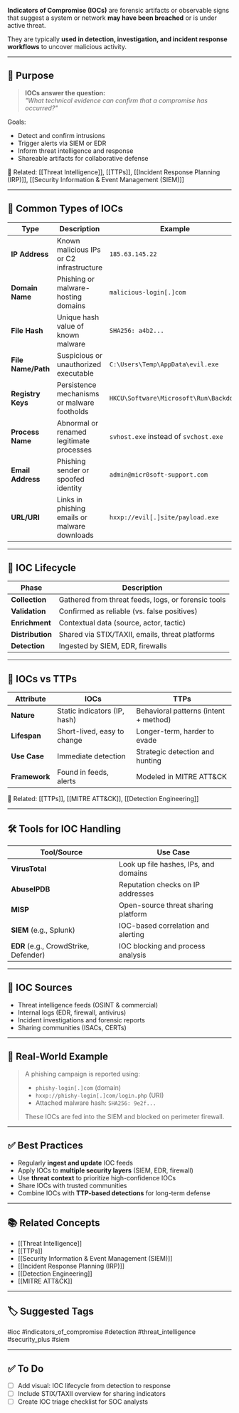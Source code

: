 **Indicators of Compromise (IOCs)** are forensic artifacts or observable signs that suggest a system or network **may have been breached** or is under active threat.

They are typically **used in detection, investigation, and incident response workflows** to uncover malicious activity.

---

## 🎯 Purpose

> **IOCs answer the question:**  
> _"What technical evidence can confirm that a compromise has occurred?"_

Goals:
- Detect and confirm intrusions
- Trigger alerts via SIEM or EDR
- Inform threat intelligence and response
- Shareable artifacts for collaborative defense

📎 Related: [[Threat Intelligence]], [[TTPs]], [[Incident Response Planning (IRP)]], [[Security Information & Event Management (SIEM)]]

---

## 🧱 Common Types of IOCs

| Type             | Description                                        | Example                                  |
|------------------|----------------------------------------------------|------------------------------------------|
| **IP Address**    | Known malicious IPs or C2 infrastructure          | `185.63.145.22`                          |
| **Domain Name**   | Phishing or malware-hosting domains               | `malicious-login[.]com`                  |
| **File Hash**     | Unique hash value of known malware                | `SHA256: a4b2...`                        |
| **File Name/Path**| Suspicious or unauthorized executable             | `C:\Users\Temp\AppData\evil.exe`         |
| **Registry Keys** | Persistence mechanisms or malware footholds       | `HKCU\Software\Microsoft\Run\Backdoor`   |
| **Process Name**  | Abnormal or renamed legitimate processes          | `svhost.exe` instead of `svchost.exe`    |
| **Email Address** | Phishing sender or spoofed identity               | `admin@micr0soft-support.com`            |
| **URL/URI**       | Links in phishing emails or malware downloads     | `hxxp://evil[.]site/payload.exe`         |

---

## 🧪 IOC Lifecycle

| Phase                 | Description                                           |
|------------------------|-------------------------------------------------------|
| **Collection**          | Gathered from threat feeds, logs, or forensic tools  |
| **Validation**          | Confirmed as reliable (vs. false positives)          |
| **Enrichment**          | Contextual data (source, actor, tactic)              |
| **Distribution**        | Shared via STIX/TAXII, emails, threat platforms      |
| **Detection**           | Ingested by SIEM, EDR, firewalls                     |

---

## 🔄 IOCs vs TTPs

| Attribute           | IOCs                                 | TTPs                                       |
|---------------------|----------------------------------------|---------------------------------------------|
| **Nature**          | Static indicators (IP, hash)           | Behavioral patterns (intent + method)       |
| **Lifespan**        | Short-lived, easy to change            | Longer-term, harder to evade                |
| **Use Case**        | Immediate detection                    | Strategic detection and hunting             |
| **Framework**       | Found in feeds, alerts                 | Modeled in MITRE ATT&CK                     |

📎 Related: [[TTPs]], [[MITRE ATT&CK]], [[Detection Engineering]]

---

## 🛠 Tools for IOC Handling

| Tool/Source           | Use Case                                      |
|------------------------|-----------------------------------------------|
| **VirusTotal**         | Look up file hashes, IPs, and domains         |
| **AbuseIPDB**          | Reputation checks on IP addresses             |
| **MISP**               | Open-source threat sharing platform           |
| **SIEM** (e.g., Splunk)| IOC-based correlation and alerting            |
| **EDR** (e.g., CrowdStrike, Defender) | IOC blocking and process analysis     |

---

## 🔐 IOC Sources

- Threat intelligence feeds (OSINT & commercial)
- Internal logs (EDR, firewall, antivirus)
- Incident investigations and forensic reports
- Sharing communities (ISACs, CERTs)

---

## 🧰 Real-World Example

> A phishing campaign is reported using:
> - `phishy-login[.]com` (domain)
> - `hxxp://phishy-login[.]com/login.php` (URI)
> - Attached malware hash: `SHA256: 9e2f...`
>  
> These IOCs are fed into the SIEM and blocked on perimeter firewall.

---

## ✅ Best Practices

- Regularly **ingest and update** IOC feeds
- Apply IOCs to **multiple security layers** (SIEM, EDR, firewall)
- Use **threat context** to prioritize high-confidence IOCs
- Share IOCs with trusted communities
- Combine IOCs with **TTP-based detections** for long-term defense

---

## 📚 Related Concepts

- [[Threat Intelligence]]
- [[TTPs]]
- [[Security Information & Event Management (SIEM)]]
- [[Incident Response Planning (IRP)]]
- [[Detection Engineering]]
- [[MITRE ATT&CK]]

---

## 🏷 Suggested Tags

#ioc #indicators_of_compromise #detection #threat_intelligence #security_plus #siem

---

## ✅ To Do

- [ ] Add visual: IOC lifecycle from detection to response
- [ ] Include STIX/TAXII overview for sharing indicators
- [ ] Create IOC triage checklist for SOC analysts
